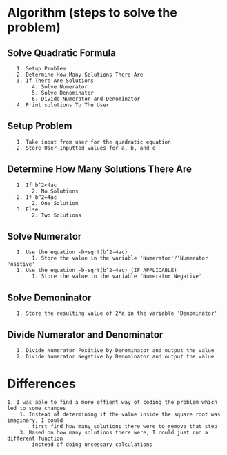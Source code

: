 # Algorithm (steps to solve the problem)

## Solve Quadratic Formula
       1. Setup Problem
       2. Determine How Many Solutions There Are
       3. If There Are Solutions
            4. Solve Numerator
            5. Solve Denominator
            6. Divide Numerator and Denominator
       4. Print solutions To The User

## Setup Problem
       1. Take input from user for the quadratic equation
       2. Store User-Inputted values for a, b, and c
       
## Determine How Many Solutions There Are 
       1. If b^2<4ac
            2. No Solutions
       2. If b^2=4ac
            2. One Solution
       3. Else
            2. Two Solutions
       
## Solve Numerator
       1. Use the equation -b+sqrt(b^2-4ac)
            1. Store the value in the variable 'Numerator'/'Numerator Positive'
       1. Use the equation -b-sqrt(b^2-4ac) (IF APPLICABLE)
            1. Store the value in the variable 'Numerator Negative'
            
## Solve Demoninator
       1. Store the resulting value of 2*a in the variable 'Denominator'
       
## Divide Numerator and Denominator
       1. Divide Numerator Positive by Denominator and output the value
       2. Divide Numerator Negative by Denominator and output the value

# Differences
    1. I was able to find a more effient way of coding the problem which led to some changes
        1. Instead of determining if the value inside the square root was imaginary, I could 
            first find how many solutions there were to remove that step
        3. Based on how many solutions there were, I could just run a different function
            instead of doing uncessary calculations